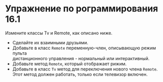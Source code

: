 # Упражнение по рограммирования 16.1  
Измените классы Tv и Remote, как описано ниже.  
  - Сделайте их взаимными друзьями.
  - Добавьте в класс `Remote` переменную-член, описывающую режим пульта  
  дистанционного управления - нормальный или интерактивный.  
  - Добавьте метод `Remote`, который отображает рижим.
  - Добавьте в класс `Tv` метод для переключения нового члена `Remote`.  
  Этот метод должен работать, только если телевизор включен.  
  